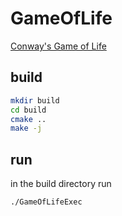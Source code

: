 # GameOfLife

[Conway's Game of Life](https://en.wikipedia.org/wiki/Conway%27s_Game_of_Life)
## build

```bash
mkdir build
cd build
cmake ..
make -j
```

## run

in the build directory run

```bash
./GameOfLifeExec
```

